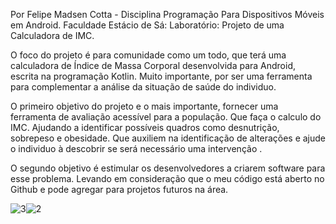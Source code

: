Por Felipe Madsen Cotta  - Disciplina Programação Para Dispositivos Móveis em Android. Faculdade Estácio de Sá: Laboratório: Projeto de uma Calculadora de IMC.

O foco do projeto é para comunidade como um todo, que terá uma calculadora de Índice de Massa Corporal desenvolvida para Android, escrita na programação Kotlin. Muito importante, por ser uma ferramenta para complementar a análise da situação de saúde do individuo.

O primeiro objetivo do projeto e o mais importante, fornecer uma ferramenta de avaliação acessível para a população.  Que faça o calculo do IMC. Ajudando a identificar possíveis quadros como desnutrição, sobrepeso e obesidade. Que auxiliem na identificação de alterações e ajude o individuo à descobrir se será necessário uma intervenção .

O segundo objetivo é estimular os desenvolvedores a criarem software para esse problema.  Levando em consideração que o meu código está aberto no Github e pode agregar para projetos futuros na área.



![3](https://github.com/user-attachments/assets/dd5740f8-0f58-4f01-86f8-bf7cdf36d866)![2](https://github.com/user-attachments/assets/ba319733-dc39-455e-ac81-df0b03f61333)








